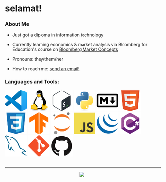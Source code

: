 # selamat!

<link href="https://cdn.jsdelivr.net/npm/bootstrap@5.0.2/dist/css/bootstrap.min.css" rel="stylesheet" integrity="sha384-EVSTQN3/azprG1Anm3QDgpJLIm9Nao0Yz1ztcQTwFspd3yD65VohhpuuCOmLASjC" crossorigin="anonymous">
<script src="https://cdn.jsdelivr.net/npm/bootstrap@5.0.2/dist/js/bootstrap.bundle.min.js" integrity="sha384-MrcW6ZMFYlzcLA8Nl+NtUVF0sA7MsXsP1UyJoMp4YLEuNSfAP+JcXn/tWtIaxVXM" crossorigin="anonymous"></script>



### About Me
- Just got a diploma in information technology

- Currently learning economics & market analysis via Bloomberg for Education's course on [Bloomberg Market Concepts](https://portal.bloombergforeducation.com)

- Pronouns: they/them/her

- How to reach me: [send an email!](mailto:arifhamed.arial@outlook.com)


### Languages and Tools:
<div class="container">
    <div class="row row-cols-5">
        <img class="column" height="70" src="https://raw.githubusercontent.com/devicons/devicon/master/icons/vscode/vscode-original.svg" alt="vscode">
        <img class="column" height="70" src="https://raw.githubusercontent.com/devicons/devicon/master/icons/linux/linux-original.svg" alt="linux">
        <img class="column" height="70" src="https://raw.githubusercontent.com/devicons/devicon/master/icons/bash/bash-original.svg" alt="bash">
        <img class="column" height="70" src="https://raw.githubusercontent.com/devicons/devicon/master/icons/python/python-original.svg" alt="python">
        <img class="column" height="70" src="https://raw.githubusercontent.com/devicons/devicon/master/icons/markdown/markdown-original.svg" alt="markdown">
        <img class="column" height="70" src="https://raw.githubusercontent.com/devicons/devicon/master/icons/html5/html5-original.svg" alt="html5">
        <img class="column" height="70" src="https://raw.githubusercontent.com/devicons/devicon/master/icons/css3/css3-original.svg" alt="css3">
        <img class="column" height="70" src="https://raw.githubusercontent.com/devicons/devicon/master/icons/tensorflow/tensorflow-original.svg" alt="tensorflow">
        <img class="column" height="70" src="https://raw.githubusercontent.com/devicons/devicon/master/icons/jupyter/jupyter-original.svg" alt="jupyter">
        <img class="column" height="70" src="https://raw.githubusercontent.com/devicons/devicon/master/icons/javascript/javascript-original.svg" alt="javascript">
        <img class="column" height="70" src="https://raw.githubusercontent.com/devicons/devicon/master/icons/jquery/jquery-original.svg" alt="jquery">
        <img class="column" height="70" src="https://raw.githubusercontent.com/devicons/devicon/master/icons/csharp/csharp-original.svg" alt="csharp">
        <img class="column" height="70" src="https://raw.githubusercontent.com/devicons/devicon/master/icons/mysql/mysql-original.svg" alt="mysql">
        <img class="column" height="70" src="https://raw.githubusercontent.com/devicons/devicon/master/icons/git/git-original.svg" alt="git">
        <img class="column" height="70" src="https://raw.githubusercontent.com/devicons/devicon/master/icons/github/github-original.svg" alt="github">
    </div>
</div>

<br>

---

<!-- source for GitHub status: https://github.com/anuraghazra/github-readme-stats -->

<div style="text-align:center;">
    <img src="https://github-readme-stats.vercel.app/api?username=arialhamed&show_icons=true&hide_border=true&theme=transparent&border_radius=30&hide_title=true&include_all_commits=true">
    <img alt="" src="https://github-readme-stats.vercel.app/api/top-langs?username=arialhamed&show_icons=true&hide_border=true&layout=donut&theme=transparent&border_radius=30&hide=jupyter+notebook&langs_count=20" />
    <img alt="" src="https://github-readme-stats.vercel.app/api/pin?username=arialhamed&repo=arialhamed.github.io&theme=transparent&hide_border=true" />
</div>

